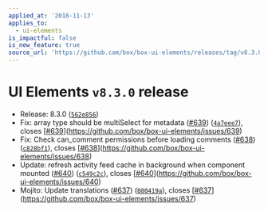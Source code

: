 ```yaml
---
applied_at: '2018-11-13'
applies_to:
  - ui-elements
is_impactful: false
is_new_feature: true
source_url: 'https://github.com/box/box-ui-elements/releases/tag/v8.3.0'
---
```


# UI Elements `v8.3.0` release


* Release: 8.3.0 ([`562e856`](https://github.com/box/box-ui-elements/commit[`562e856`](https://github.com/box/box-ui-elements/commit/562e856)))
* Fix: array type should be multiSelect for metadata ([#639](https://github.com/box/box-ui-elements/pull/639)) ([`4a7eee7`](https://github.com/box/box-ui-elements/commit[`4a7eee7`](https://github.com/box/box-ui-elements/commit/4a7eee7))), closes [[#639](https://github.com/box/box-ui-elements/pull/639)](https://github.com/box/box-ui-elements/issues/639)
* Fix: Check can_comment permissions before loading comments ([#638](https://github.com/box/box-ui-elements/pull/638)) ([`c828bf1`](https://github.com/box/box-ui-elements/commit[`c828bf1`](https://github.com/box/box-ui-elements/commit/c828bf1))), closes [[#638](https://github.com/box/box-ui-elements/pull/638)](https://github.com/box/box-ui-elements/issues/638)
* Update: refresh activity feed cache in background when component mounted ([#640](https://github.com/box/box-ui-elements/pull/640)) ([`c549c2c`](https://github.com/box/box-ui-elements/commit[`c549c2c`](https://github.com/box/box-ui-elements/commit/c549c2c))), closes [[#640](https://github.com/box/box-ui-elements/pull/640)](https://github.com/box/box-ui-elements/issues/640)
* Mojito: Update translations ([#637](https://github.com/box/box-ui-elements/pull/637)) ([`080419a`](https://github.com/box/box-ui-elements/commit[`080419a`](https://github.com/box/box-ui-elements/commit/080419a))), closes [[#637](https://github.com/box/box-ui-elements/pull/637)](https://github.com/box/box-ui-elements/issues/637)



